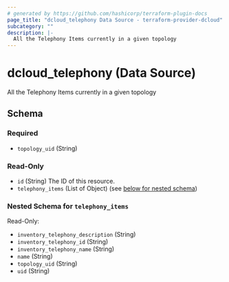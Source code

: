 ```yaml
---
# generated by https://github.com/hashicorp/terraform-plugin-docs
page_title: "dcloud_telephony Data Source - terraform-provider-dcloud"
subcategory: ""
description: |-
  All the Telephony Items currently in a given topology
---
```


# dcloud_telephony (Data Source)

All the Telephony Items currently in a given topology



<!-- schema generated by tfplugindocs -->
## Schema

### Required

- `topology_uid` (String)

### Read-Only

- `id` (String) The ID of this resource.
- `telephony_items` (List of Object) (see [below for nested schema](#nestedatt--telephony_items))

<a id="nestedatt--telephony_items"></a>
### Nested Schema for `telephony_items`

Read-Only:

- `inventory_telephony_description` (String)
- `inventory_telephony_id` (String)
- `inventory_telephony_name` (String)
- `name` (String)
- `topology_uid` (String)
- `uid` (String)


